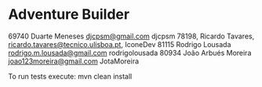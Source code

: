 # Adventure Builder
69740 Duarte Meneses djcpsm@gmail.com djcpsm
78198, Ricardo Tavares, ricardo.tavares@tecnico.ulisboa.pt, IconeDev
81115 Rodrigo Lousada rodrigo.m.lousada@gmail.com rodrigolousada
80934 João Arbués Moreira joao123moreira@gmail.com JotaMoreira

To run tests execute: mvn clean install
 

